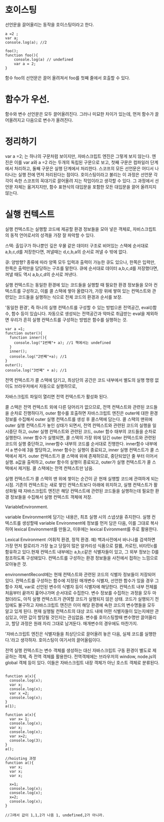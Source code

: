 # 호이스팅
선언문을 끌어올리는 동작을 호이스팅이라고 한다. 
```
a =2 ;
var a;
console.log(a); //2 
```
```
foo();
function foo(){
    console.log(a) // undefined
    var a = 2;
}
```
함수 foo의 선언문은 끌어 올려져서 foo를 첫째 줄에서 호출할 수 있다. 

# 함수가 우선.
함수와 변수 선언문은 모두 끌어올려진다. 그러나 미묘한 차이가 있는데, 먼저 함수가 끌어올려지고 다음으로 변수가 올려진다. 

# 정리하기
var a =2; 는 하나의 구문처럼 보이지만, 자바스크립트 엔진은 그렇게 보지 않는다. 엔진은 이를 var a와 a =2 라는 두개의 독립된 구문으로 보고, 첫째 구문은 컴파일러 단계에서 처리하고, 둘째 구문은 실행 단계에서 처리한다. 
스코프의 모든 선언문은 어디서 나타나는 실행 전에 먼저 처리된다는 점이다. 호이스팅이라고 불리는 이 과정은 선언문 각각이 속한 스코프의 꼭대기로 끌어올려 지는 작업이라고 생각할 수 있다. 그 과정에서 선언문 자체는 옮겨지지만, 함수 표현식의 대입문을 포함한 모든 대입문을 끌어 올려지지 않는다. 

# 실행 컨텍스트 
실행 컨텍스트는 실행할 코드에 제공할 환경 정보들을 모아 넣은 객체로, 자비스크립트의 동적 언어로서의 성격을 가장 잘 파악할 수 있다. 

스택: 출입구가 하나뿐인 깊은 우물 같은 데이터 구조로 비어있는 스택에 순서대로 a,b,c,d를 저장한다면, 꺼낼때는 d,c,b,a의 순서로 꺼낼 수 밖에 없다. 

큐: 양방향? 종류에 따라 양쪽 모두 입력과 출력이 가능한 큐도 있으나, 한쪽은 입력만, 한쪽은 출력만을 담당하는 구조를 말한다. 큐에 순서대로 데이터 a,b,c,d를 저장했다면, 꺼낼 때도 역시 a,b,c,d의 순서로 꺼낸다. 

실행 컨텍스트는 동일한 환경에 있는 코드들을 실행할 때 필요한 환경 정보들을 모아 컨텍스트를 구성하고, 이를 콜 스택에 쌓아 올렸다가, 가장 위에 쌓여 있는 컨텍스트와 관련있는 코드들을 실행하는 식으로 전체 코드의 환경과 순서를 보장. 

'동일한 환경', 즉 하나의 실행 컨텍스트를 구성할 수 있는 방법으론 전역공간, eval()함수, 함수 등이 있습니다. 자동으로 생성되는 전역공간과 악마로 취급받는 eval을 제외하면 우리가 흔히 실행 컨텍스트를 구성하는 방법은 함수를 실행하는 것. 
```
var a =1; 
function outer(){
  function inner(){
    console.log("1번째"+ a); //1 책에서는 undefined
  }
  inner();
  console.log("2번째"+a); //1
}
outer();
console.log("3번째" + a); //1
```

전역 컨텍스트가 콜 스택에 담기고, 최상단의 공간은 코드 내부에서 별도의 실행 명령 없이도 브라우저에서 자동으로 실행하므로, 

자바스크립트 파일이 열리면 전역 컨텍스트가 활성화 된다. 

콜 스택은 전역 컨텍스트 외에 다른 덩어리가 없으므로, 전역 컨텍스트와 관련된 코드들을 순차로 진행하다가, outer 함수를 호출하면 자바스크립트 엔진은 outer에 대한 환경 정보를 수집해서 outer 실행 컨텍스트를 생성 후 콜스택에 담는다. 콜 스택의 맨위에 outer 실행 컨텍스트가 놓인 상태가 되면서, 전역 컨텍스트와 관련된 코드의 실행을 일시중단 하고, outer 실행 컨텍스트와 관련된 코드, outer 함수 태부의 코드들을 순차로 실행한다. inner 함수가 실행되면, 콜 스택의 가장 위에 담긴 outer 컨텍스트와 관련된 코드의 실행 중단하고, inner함수 내부의 코드를 순서대로 진행한다. inner함수 내부에서 a 변수에 3을 할당하고, inner 함수는 실행이 종료되고, inner 실행 컨텍스트가 콜 스택에서 제거. outer 컨텍스트가 콜 스택에 위에 존재하므로, 중단되었던 줄 부터 이어서 실행. a값을 출력하고, outer 함수의 실행이 종료되고, outer가 실행 컨텍스트가 콜 스택에서 제거됨. 콜 스택에는 전역 컨텍스트만 남음. 

실행 컨텍스트가 콜 스택의 맨 위에 쌓이는 순간이 곧 현재 실행할 코드에 관여하게 되는 시점. 기존의 컨텍스트는 새로 쌓인 컨텍스트보다 아래에 위치하고, 실행 컨텍스트가 활성화될 때 자바스크립트 엔진은 해당 컨텍스트에 관련된 코드들을 실행하는데 필요한 환경 정보들을 수집해서 실행 컨텍스트 객체에 저장. 

VariableEnvironment. 

variable Environment에 담기는 내용은, 최초 실행 시의 스냅샷을 쥬지한다. 실행 컨텍스트를 생성할때 variable Environment에 정보를 먼저 담은 다음, 이를 그대로 복사하여 lexical Environment를 만들고, 이후에는 lexical Evironment를 주로 활용한다. 

Lexical Environment :어휘적 환경, 정적 환경. 예) 백과사전에서 바나나를 검색하면 가장 먼저 칼로리가 가장 높고 당질이 많은 알카리성 식품으로 칼륨, 카로틴, 비타민c를 함유하고 있다.현재 컨텍스트 내부에는 a,b,c같은 식별자들이 있고, 그 외부 정보는 D를 참조하도록 구성돼있다. 컨텍스트를 구성하는 환경 정보들을 사전에서 접하는 느낌으로 모아놓은 것. 

environmentRecord에는 현재 컨텍스트와 관련된 코드의 식별자 정보들이 저장되어 있다. 컨텍스트를 구성하는 함수에 지정된 매개변수 식별자, 선언한 함수가 있을 경우 그 함수 자체, var로 선언된 변수의 식별자 등이 식별자에 해당한다. 컨텍스트 내부 전체를 처음부터 끝까지 훑어나가며 순서대로 수집한다. 변수 정보를 수집하는 과정을 모두 마쳤더라도, 아직 실행 컨텍스트가 관여할 코드가 실행되지 않은 상태. 코드가 실행되기 전임에도 불구하고 자바스크립트 엔진은 이미 해당 환경에 속한 코드의 변수명들을 모두 알고 있게 된다. 현재 실행될 컨텍스트의 대상 코드 내에 어떤 식별자들이 있는지에만 관심있고, 어떤 값이 할당될 것인지는 관심없음. 변수를 호이스팅할때 변수명만 끌어올리고, 할당 과정은 원래 자리 그대로 남겨둔다. 매개변수의 경우에도 마찬가지.

'자바스크립트 엔진은 식별자들을 최상단으로 끌어올려 놓은 다음, 실제 코드를 실행한다.'라고 생각하자. 호이스팅이 여기서의 끌어올림이다. 

전역 실행 컨텍스트는 변수 객체를 생성하는 대신 자바스크립트 구동 환경이 별도로 제공하는 객체, 즉 전역 객체를 활용한다. 전역객체에는 브라우저의 window, node.js의 global 객체 등이 있다. 이들은 자바스크립트 내장 객체가 아닌 호스트 객체로 분류된다.

```

function a(x){
  console.log(x);
  var x;
  console.log(x);
  var x =2;
  console.log(x);
}
a(1);

function a(x){
  var x= 1; 
  console.log(x);
  var x;
  console.log(x);
  var x=2;
  console.log(3);
}
a();

//hoisting 과정
function a(){
  var x;
  var x;
  var x;
  
  x=1;
  console.log(x);
  console.log(x);
  x=2;
  console.log(x);
}

//그래서 값이 1,1,2가 나옴 1, undefined,2가 아니라. 
```
